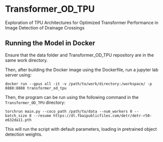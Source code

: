 # Transformer_OD_TPU
Exploration of TPU Architectures for Optimized Transformer Performance in Image Detection of Drainage Crossings

## Running the Model in Docker
Ensure that the data folder and Transformer_OD_TPU repository are in the same work directory.

Then, after building the Docker image using the Dockerfile, run a jupyter lab server using:

```docker run --gpus all -it -v /path/to/work/directory:/workspace/ -p 8888:8888 transformer_od_tpu```

Then, the program can be run using the following command in the ```Transformer_OD_TPU``` directory:

```torchrun main.py --coco_path /path/to/data --num_workers 0 --batch_size 8 --resume https://dl.fbaipublicfiles.com/detr/detr-r50-e632da11.pth```

This will run the script with default parameters, loading in pretrained object detection weights.
